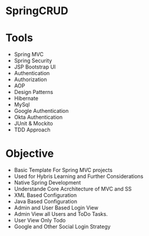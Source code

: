# SpringCRUD

# Tools
- Spring MVC
- Spring Security
- JSP Bootstrap UI
- Authentication
- Authorization
- AOP
- Design Patterns
- Hibernate
- MySql
- Google Authentication
- Okta Authentication
- JUnit & Mockito
- TDD Approach

# Objective
- Basic Template For Spring MVC projects
- Used for Hybris Learning and Further Considerations
- Native Spring Development
- Understande Core Acrchitecture of MVC and SS
- XML Based Configuration
- Java Based Configuration
- Admin and User Based Login View 
- Admin View all Users and ToDo Tasks. 
- User View Only Todo
- Google and Other Social Login Strategy
